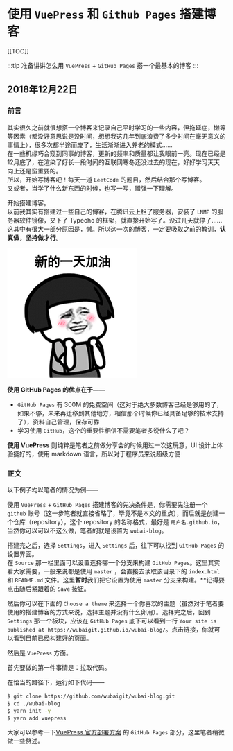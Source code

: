 # 使用 `VuePress` 和 `Github Pages` 搭建博客

[[TOC]]

:::tip
准备讲讲怎么用 `VuePress` + `GitHub Pages` 搭一个最基本的博客
:::

## 2018年12月22日

### **前言**

其实很久之前就很想搭一个博客来记录自己平时学习的一些内容，但拖延症，懒等等因素（都没好意思说是没时间，想想我这几年到底浪费了多少时间在毫无意义的事情上），很多次都半途而废了，生活渐渐进入养老的模式……<br>
在一些机缘巧合窥到同事的博客，更新的频率和质量都让我眼前一亮。现在已经是12月底了，在渲染了好长一段时间的互联网寒冬还没过去的现在，好好学习天天向上还是蛮重要的。<br>
所以，开始写博客吧！每天一道 `LeetCode` 的题目，然后结合那个写博客。<br>
又或者，当学了什么新东西的时候，也写一写，赠强一下理解。<br>

开始搭建博客。<br>
以前我其实有搭建过一些自己的博客，在腾讯云上租了服务器，安装了 `LNMP` 的服务器软件镜像，又下了 Typecho 的框架，就直接开始写了。没过几天就停了……<br>
这其中有很大一部分原因是，懒。所以这一次的博客，一定要吸取之前的教训，**认真做，坚持做才行**。<br>

![](../assets/01/come_on.gif)

**使用 GitHub Pages 的优点在于——**
- `GitHub Pages` 有 300M 的免费空间（这对于绝大多数博客已经是够用的了，如果不够，未来再迁移到其他地方，相信那个时候你已经具备足够的技术支持了），资料自己管理，保存可靠
- 学习使用 `GitHub`，这个的重要性相信不需要笔者多说什么了吧？

**使用 VuePress** 则纯粹是笔者之前做分享会的时候用过一次这玩意，UI 设计上体验挺好的，使用 markdown 语言，所以对于程序员来说超级方便<br>

### **正文**

以下例子均以笔者的情况为例——<br>

使用 `VuePress` + `GitHub Pages` 搭建博客的先决条件是，你需要先注册一个 `github` 账号（这一步笔者就直接省略了，毕竟不是本文的重点），而后就是创建一个仓库（repository），这个 repository 的名称格式，最好是 `用户名.github.io`，当然你可以可以不这么做，笔者的就是设置为 `wubai-blog`。<br>

搭建完之后，选择 `Settings`，进入 `Settings` 后，往下可以找到 `GitHub Pages` 的设置界面。<br>
在 `Source` 那一栏里面可以设置选择哪一个分支来构建 `GitHub Pages`。这里其实看大家需要，一般来说都是使用 `master` ，会直接去读取该目录下的 `index.html` 和 `README.md` 文件。这里**暂时**我们把它设置为使用 `master` 分支来构建。**记得要点击随后紧跟着的 `Save` 按钮。<br>

然后你可以在下面的 `Choose a theme` 来选择一个你喜欢的主题（虽然对于笔者要使用的搭建博客的方式来说，选择主题并没有什么卵用）。选择完之后，回到 `Settings` 那一个板块，应该在 `GitHub Pages` 底下可以看到一行 `Your site is published at https://wubaigit.github.io/wubai-blog/`。点击链接，你就可以看到目前已经构建好的页面。<br>

然后是 `VuePress` 方面。<br>

首先要做的第一件事情是：拉取代码。<br>

在恰当的路径下，运行如下代码——<br>

``` bash
$ git clone https://github.com/wubaigit/wubai-blog.git
$ cd ./wubai-blog
$ yarn init -y
$ yarn add vuepress
```

大家可以参考一下[VuePress 官方部署方案](https://vuepress.vuejs.org/zh/guide/deploy.html) 的 `GitHub Pages` 部分，这里笔者稍微做一些赘述。